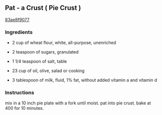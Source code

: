 ## Pat - a Crust ( Pie Crust )

[83ae8f9077](http://www.food.com/recipe/pat-a-crust-pie-crust-320315)

### Ingredients

 - 2 cup of wheat flour, white, all-purpose, unenriched

 - 2 teaspoon of sugars, granulated

 - 1 1/4 teaspoon of salt, table

 - 23 cup of oil, olive, salad or cooking

 - 3 tablespoon of milk, fluid, 1% fat, without added vitamin a and vitamin d

### Instructions

mix in a 10 inch pie plate with a fork until moist. pat into pie crust. bake at 400 for 10 minutes.